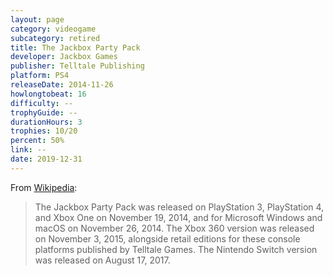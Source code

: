 ```yaml
---
layout: page
category: videogame
subcategory: retired
title: The Jackbox Party Pack
developer: Jackbox Games
publisher: Telltale Publishing
platform: PS4
releaseDate: 2014-11-26
howlongtobeat: 16
difficulty: --
trophyGuide: --
durationHours: 3
trophies: 10/20
percent: 50%
link: --
date: 2019-12-31
---
```


From [Wikipedia](https://en.wikipedia.org/wiki/The_Jackbox_Party_Pack#The_Jackbox_Party_Pack_(2014)):

> The Jackbox Party Pack was released on PlayStation 3, PlayStation 4, and Xbox One on November 19, 2014, and for Microsoft Windows and macOS on November 26, 2014. The Xbox 360 version was released on November 3, 2015, alongside retail editions for these console platforms published by Telltale Games. The Nintendo Switch version was released on August 17, 2017.
